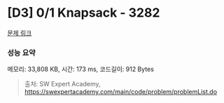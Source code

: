# [D3] 0/1 Knapsack - 3282 

[문제 링크](https://swexpertacademy.com/main/code/problem/problemDetail.do?contestProbId=AWBJAVpqrzQDFAWr) 

### 성능 요약

메모리: 33,808 KB, 시간: 173 ms, 코드길이: 912 Bytes



> 출처: SW Expert Academy, https://swexpertacademy.com/main/code/problem/problemList.do